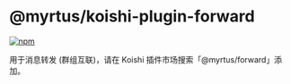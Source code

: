 # @myrtus/koishi-plugin-forward

[![npm](https://img.shields.io/npm/v/@myrtus/koishi-plugin-forward?style=flat-square)](https://www.npmjs.com/package/@myrtus/koishi-plugin-forward)

用于消息转发 (群组互联)，请在 Koishi 插件市场搜索「@myrtus/forward」添加。
